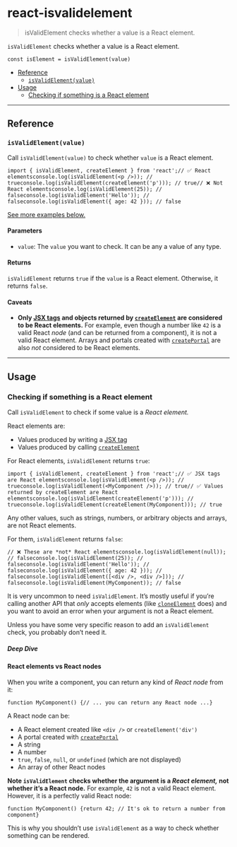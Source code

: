 # react-isvalidelement

> isValidElement checks whether a value is a React element.



`isValidElement` checks whether a value is a React element.

    const isElement = isValidElement(value)

*   [Reference](#reference)
    *   [`isValidElement(value)`](#isvalidelement)
*   [Usage](#usage)
    *   [Checking if something is a React element](#checking-if-something-is-a-react-element)

* * *

## Reference[](#reference "Link for Reference")

### `isValidElement(value)`[](#isvalidelement "Link for this heading")

Call `isValidElement(value)` to check whether `value` is a React element.

    import { isValidElement, createElement } from 'react';// ✅ React elementsconsole.log(isValidElement(<p />)); // trueconsole.log(isValidElement(createElement('p'))); // true// ❌ Not React elementsconsole.log(isValidElement(25)); // falseconsole.log(isValidElement('Hello')); // falseconsole.log(isValidElement({ age: 42 })); // false

[See more examples below.](#usage)

#### Parameters[](#parameters "Link for Parameters")

*   `value`: The `value` you want to check. It can be any a value of any type.

#### Returns[](#returns "Link for Returns")

`isValidElement` returns `true` if the `value` is a React element. Otherwise, it returns `false`.

#### Caveats[](#caveats "Link for Caveats")

*   **Only [JSX tags](/learn/writing-markup-with-jsx) and objects returned by [`createElement`](/reference/react/createElement) are considered to be React elements.** For example, even though a number like `42` is a valid React _node_ (and can be returned from a component), it is not a valid React element. Arrays and portals created with [`createPortal`](/reference/react-dom/createPortal) are also _not_ considered to be React elements.

* * *

## Usage[](#usage "Link for Usage")

### Checking if something is a React element[](#checking-if-something-is-a-react-element "Link for Checking if something is a React element")

Call `isValidElement` to check if some value is a _React element._

React elements are:

*   Values produced by writing a [JSX tag](/learn/writing-markup-with-jsx)
*   Values produced by calling [`createElement`](/reference/react/createElement)

For React elements, `isValidElement` returns `true`:

    import { isValidElement, createElement } from 'react';// ✅ JSX tags are React elementsconsole.log(isValidElement(<p />)); // trueconsole.log(isValidElement(<MyComponent />)); // true// ✅ Values returned by createElement are React elementsconsole.log(isValidElement(createElement('p'))); // trueconsole.log(isValidElement(createElement(MyComponent))); // true

Any other values, such as strings, numbers, or arbitrary objects and arrays, are not React elements.

For them, `isValidElement` returns `false`:

    // ❌ These are *not* React elementsconsole.log(isValidElement(null)); // falseconsole.log(isValidElement(25)); // falseconsole.log(isValidElement('Hello')); // falseconsole.log(isValidElement({ age: 42 })); // falseconsole.log(isValidElement([<div />, <div />])); // falseconsole.log(isValidElement(MyComponent)); // false

It is very uncommon to need `isValidElement`. It’s mostly useful if you’re calling another API that _only_ accepts elements (like [`cloneElement`](/reference/react/cloneElement) does) and you want to avoid an error when your argument is not a React element.

Unless you have some very specific reason to add an `isValidElement` check, you probably don’t need it.

##### Deep Dive

#### React elements vs React nodes[](#react-elements-vs-react-nodes "Link for React elements vs React nodes")

When you write a component, you can return any kind of _React node_ from it:

    function MyComponent() {// ... you can return any React node ...}

A React node can be:

*   A React element created like `<div />` or `createElement('div')`
*   A portal created with [`createPortal`](/reference/react-dom/createPortal)
*   A string
*   A number
*   `true`, `false`, `null`, or `undefined` (which are not displayed)
*   An array of other React nodes

**Note `isValidElement` checks whether the argument is a _React element,_ not whether it’s a React node.** For example, `42` is not a valid React element. However, it is a perfectly valid React node:

    function MyComponent() {return 42; // It's ok to return a number from component}

This is why you shouldn’t use `isValidElement` as a way to check whether something can be rendered.
